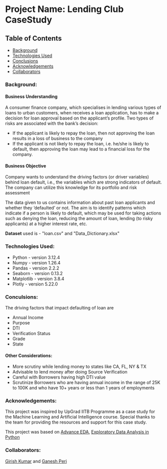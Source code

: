 # Project Name: Lending Club CaseStudy 

## Table of Contents
* [Background](https://github.com/ga898/LendingClubCaseStudy/edit/main/README.md#background)
* [Technologies Used](https://github.com/ga898/LendingClubCaseStudy/edit/main/README.md#technologies-used)
* [Conclusions](https://github.com/ga898/LendingClubCaseStudy/edit/main/README.md#conculsions)
* [Acknowledgements](https://github.com/ga898/LendingClubCaseStudy/edit/main/README.md#acknowledgements)
* [Collaborators](https://github.com/ga898/LendingClubCaseStudy/edit/main/README.md#collaborators)

### Background:
#### Business Understanding
A consumer finance company, which specialises in lending various types of loans to urban customers, when receives a loan application, has to make a decision for loan approval based on the applicant’s profile. Two types of risks are associated with the bank’s decision:

* If the applicant is likely to repay the loan, then not approving the loan results in a loss of business to the company
* If the applicant is not likely to repay the loan, i.e. he/she is likely to default, then approving the loan may lead to a financial loss for the company.

#### Business Objective
Company wants to understand the driving factors (or driver variables) behind loan default, i.e., the variables which are strong indicators of default. The company can utilize this knowledge for its portfolio and risk assessment

The data given to us contains information about past loan applicants and whether they ‘defaulted’ or not. The aim is to identify patterns which indicate if a person is likely to default, which may be used for taking actions such as denying the loan, reducing the amount of loan, lending (to risky applicants) at a higher interest rate, etc.

**Dataset** used is - "loan.csv" and "Data_Dictionary.xlsx"


### Technologies Used:
* Python - version 3.12.4
* Numpy - version 1.26.4
* Pandas - version 2.2.2
* Seaborn - version 0.13.2
* Matplotlib - version 3.8.4
* Plotly - version 5.22.0

### Conculsions:
The driving factors that impact defaulting of loan are
* Annual Income
* Purpose
* DTI
* Verification Status
* Grade
* State

#### Other Considerations:

* More scrutiny while lending money to states like CA, FL, NY & TX
* Advisable to lend money after doing Source Verification
* Careful with Borrowers having high DTI value
* Scrutinize Borrowers who are having annual income in the range of 25K to 100K and who have 10+ years or less than 1 years of employments


### Acknowledgements:
This project was inspired by UpGrad IITB Programme as a case study for the Machine Learning and Artificial Intelligence course.
Special thanks to the team for providing the resources and support for this case study.

This project was based on [Advance EDA](https://www.youtube.com/watch?v=bNY3Xaxww7g&t=1771s), [Exploratory Data Analysis in Python](https://www.udemy.com/course/exploratory-data-analysis-in-python)


### Collaborators:
 [Girish Kumar](https://github.com/ga898) and  [Ganesh Peri](https://github.com/)
